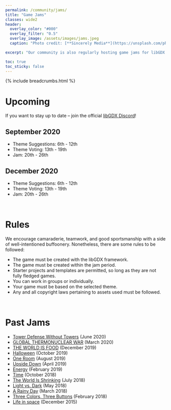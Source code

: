 ```yaml
---
permalink: /community/jams/
title: "Game Jams"
classes: wide2
header:
  overlay_color: "#000"
  overlay_filter: "0.5"
  overlay_image: /assets/images/jams.jpeg
  caption: "Photo credit: [**Sincerely Media**](https://unsplash.com/photos/v0msYhZq2RU)"

excerpt: "Our community is also regularly hosting game jams for libGDX. Here is a list of our past and upcoming jams:"

toc: true
toc_sticky: false
---
```


{% include breadcrumbs.html %}

# Upcoming
If you want to stay up to date – join the official [libGDX Discord](/community/discord/)!

## September 2020
* Theme Suggestions: 6th - 12th
* Theme Voting: 13th - 19th
* Jam: 20th - 26th

## December 2020
* Theme Suggestions: 6th - 12th
* Theme Voting: 13th - 19th
* Jam: 20th - 26th

<br/>

# Rules
We encourage camaraderie, teamwork, and good sportsmanship with a side of well-intentioned buffoonery. Nonetheless, there are some rules to be followed:

- The game must be created with the libGDX framework.
- The game must be created within the jam period.
- Starter projects and templates are permitted, so long as they are not fully fledged games.
- You can work in groups or individually.
- Your game must be based on the selected theme.
- Any and all copyright laws pertaining to assets used must be followed.

<br/>

# Past Jams

* [Tower Defense Without Towers](https://itch.io/jam/libgdx-jam-june-2020) (June 2020)
* [GLOBAL THERMONUCLEAR WAR](https://itch.io/jam/libgdx-jam-march-2020) (March 2020)
* [THE WORLD IS FOOD](https://itch.io/jam/libgdx-jam-december-2019) (December 2019)
* [Halloween](https://itch.io/jam/libgdx-jam-october-2019) (October 2019)
* [One Room](https://itch.io/jam/libgdx-jam-august-2019) (August 2019)
* [Upside Down](https://libgdxjam.com/entries.php?jid=7) (April 2019)
* [Energy](https://libgdxjam.com/entries.php?jid=6) (February 2019)
* [Time](https://libgdxjam.com/entries.php?jid=5) (October 2018)
* [The World Is Shrinking](https://libgdxjam.com/entries.php?jid=4) (July 2018)
* [Light vs. Dark](https://libgdxjam.com/entries.php?jid=3) (May 2018)
* [A Rainy Day](https://libgdxjam.com/entries.php?jid=2) (March 2018)
* [Three Colors, Three Buttons](https://libgdxjam.com/entries.php?jid=1) (February 2018)
* [Life in space](https://itch.io/jam/libgdxjam) (December 2015)
